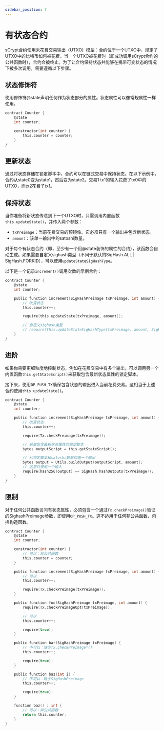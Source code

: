 ```yaml
---
sidebar_position: 7
---
```

# 有状态合约

sCrypt合约使用未花费交易输出（UTXO）模型：合约位于一个UTXO中，规定了UTXO中的比特币如何被花费。当一个UTXO被花费时（即成功调用sCrypt合约的公共函数时），合约会被终止。为了让合约保持状态并能够在携带可变状态的情况下被多次调用，需要遵循以下步骤。

## 状态修饰符

使用修饰符@state声明任何作为状态部分的属性。状态属性可以像常规属性一样使用。

```c
contract Counter {
    @state
    int counter;

    constructor(int counter) {
        this.counter = counter;
    }
}
```

## 更新状态

通过将状态存储在锁定脚本中，合约可以在链式交易中保持状态。在以下示例中，合约从state0变为state1，然后变为state2。交易1 tx1的输入花费了tx0中的UTXO，而tx2花费了tx1。

## 保持状态

当你准备将新状态传递到下一个UTXO时，只需调用内置函数`this.updateState()`，并传入两个参数：
- `txPreimage`：当前花费交易的预镜像。它必须只有一个输出并包含新状态。
- `amount`：该单一输出中的satoshi数量。

对于每个有状态合约（即，至少有一个用@state装饰的属性的合约），该函数会自动生成。如果需要自定义sighash类型（不同于默认的SigHash.ALL | SigHash.FORKID），可以使用`updateStateSigHashType`。

以下是一个记录`increment()`调用次数的示例合约：

```c
contract Counter {
    @state
    int counter;

    public function increment(SigHashPreimage txPreimage, int amount) {
        // 改变状态
        this.counter++;

        require(this.updateState(txPreimage, amount));

        // 自定义sighash类型
        // require(this.updateStateSigHashType(txPreimage, amount, SigHash.SINGLE | SigHash.FORKID));
    }
}
```

## 进阶

如果你需要更细粒度地控制状态，例如在花费交易中有多个输出，可以调用另一个内置函数`this.getStateScript()`来获取包含最新状态属性的锁定脚本。

接下来，使用`OP_PUSH_TX`确保包含状态的输出进入当前花费交易。这相当于上述合约使用`this.updateState()`。

```c
contract Counter {
    @state
    int counter;

    public function increment(SigHashPreimage txPreimage, int amount) {
        // 改变状态
        this.counter++;

        require(Tx.checkPreimage(txPreimage));

        // 获取包含最新状态属性的锁定脚本
        bytes outputScript = this.getStateScript();

        // 从锁定脚本和satoshi数量构造一个输出
        bytes output = Utils.buildOutput(outputScript, amount);
        // 这里只使用一个输入
        require(hash256(output) == SigHash.hashOutputs(txPreimage));
    }
}
```

## 限制

对于任何公共函数访问有状态属性，必须包含一个通过`Tx.checkPreimage()`验证的SighashPreimage参数，即使用`OP_PUSH_TX`。这不适用于任何非公共函数，包括构造函数。

```c
contract Counter {
    @state
    int counter;

    constructor(int counter) {
        // 可以：非公共函数
        this.counter = counter;
    }

    public function increment(SigHashPreimage txPreimage, int amount) {
        // 可以
        this.counter++;

        require(Tx.checkPreimage(txPreimage));
    }

    public function foo(SigHashPreimage txPreimage, int amount) {
        require(Tx.checkPreimageOpt(txPreimage));

        // 可以
        this.counter++;

        require(true);
    }

    public function bar(SigHashPreimage txPreimage) {
        // 不可以：缺少Tx.checkPreimage*()
        this.counter++;

        require(true);
    }

    public function baz(int i) {
        // 不可以：缺少SigHashPreimage
        this.counter++;

        require(true);
    }

    function baz() : int {
        // 可以：非公共函数
        return this.counter;
    }
}
```
